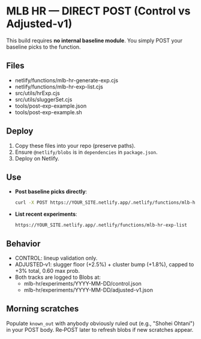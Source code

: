 # MLB HR — DIRECT POST (Control vs Adjusted-v1)

This build requires **no internal baseline module**. You simply POST your baseline picks to the function.

## Files
- netlify/functions/mlb-hr-generate-exp.cjs
- netlify/functions/mlb-hr-exp-list.cjs
- src/utils/hrExp.cjs
- src/utils/sluggerSet.cjs
- tools/post-exp-example.json
- tools/post-exp-example.sh

## Deploy
1) Copy these files into your repo (preserve paths).
2) Ensure `@netlify/blobs` is in `dependencies` in `package.json`.
3) Deploy on Netlify.

## Use
- **Post baseline picks directly**:
  ```bash
  curl -X POST https://YOUR_SITE.netlify.app/.netlify/functions/mlb-hr-generate-exp     -H 'content-type: application/json'     --data @tools/post-exp-example.json
  ```

- **List recent experiments**:
  ```
  https://YOUR_SITE.netlify.app/.netlify/functions/mlb-hr-exp-list
  ```

## Behavior
- CONTROL: lineup validation only.
- ADJUSTED‑v1: slugger floor (+2.5%) + cluster bump (+1.8%), capped to +3% total, 0.60 max prob.
- Both tracks are logged to Blobs at:
  - mlb-hr/experiments/YYYY-MM-DD/control.json
  - mlb-hr/experiments/YYYY-MM-DD/adjusted-v1.json

## Morning scratches
Populate `known_out` with anybody obviously ruled out (e.g., "Shohei Ohtani") in your POST body. Re‑POST later to refresh blobs if new scratches appear.

